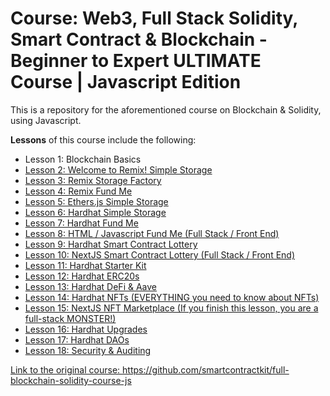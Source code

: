 # Course: Web3, Full Stack Solidity, Smart Contract &amp; Blockchain - Beginner to Expert ULTIMATE Course | Javascript Edition

This is a repository for the aforementioned course on Blockchain & Solidity, using Javascript.

<b>Lessons</b> of this course include the following:
<ul>
  <li>Lesson 1: Blockchain Basics
  <li><a href="https://github.com/ans-sigalas/full-blockchain-solidity-course-js/tree/main/lesson-2">Lesson 2: Welcome to Remix! Simple Storage
  <li><a href="https://github.com/ans-sigalas/full-blockchain-solidity-course-js/tree/main/lesson-3">Lesson 3: Remix Storage Factory
  <li><a href="https://github.com/ans-sigalas/full-blockchain-solidity-course-js/tree/main/lesson-4">Lesson 4: Remix Fund Me
  <li><a href="https://github.com/ans-sigalas/full-blockchain-solidity-course-js/tree/main/lesson-5">Lesson 5: Ethers.js Simple Storage
  <li>Lesson 6: Hardhat Simple Storage
  <li>Lesson 7: Hardhat Fund Me
  <li>Lesson 8: HTML / Javascript Fund Me (Full Stack / Front End)
  <li>Lesson 9: Hardhat Smart Contract Lottery
  <li>Lesson 10: NextJS Smart Contract Lottery (Full Stack / Front End)
  <li>Lesson 11: Hardhat Starter Kit
  <li>Lesson 12: Hardhat ERC20s
  <li>Lesson 13: Hardhat DeFi & Aave
  <li>Lesson 14: Hardhat NFTs (EVERYTHING you need to know about NFTs)
  <li>Lesson 15: NextJS NFT Marketplace (If you finish this lesson, you are a full-stack MONSTER!)
  <li>Lesson 16: Hardhat Upgrades
  <li>Lesson 17: Hardhat DAOs
  <li>Lesson 18: Security & Auditing
</ul>

Link to the original course: https://github.com/smartcontractkit/full-blockchain-solidity-course-js
